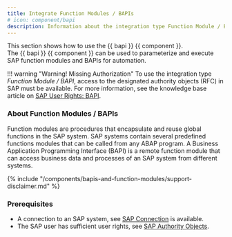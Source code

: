 ```yaml
---
title: Integrate Function Modules / BAPIs
# icon: component/bapi
description: Information about the integration type Function Module / BAPI
---
```


This section shows how to use the {{ bapi }} {{ component }}.<br>
The {{ bapi }} {{ component }} can be used to parameterize and execute SAP function modules and BAPIs for automation.


!!! warning "Warning! Missing Authorization"
    To use the integration type *Function Module / BAPI*, access to the designated authority objects (RFC) in SAP must be available. For more information, see the knowledge base article on [SAP User Rights: BAPI](https://kb.theobald-software.com/sap/authority-objects-sap-user-rights#bapi).

### About Function Modules / BAPIs

Function modules are procedures that encapsulate and reuse global functions in the SAP system. 
SAP systems contain several predefined functions modules that can be called from any ABAP program. 
A Business Application Programming Interface (BAPI) is a remote function module that can access business data and processes of an SAP system from different systems.
<!---
Every Function Module / BAPI provides import and export parameters. 
These parameters are used to pass or get scalar values. An exchange of tables is also possible.
-->


{% include "/components/bapis-and-function-modules/support-disclaimer.md" %}

### Prerequisites

- A connection to an SAP system, see [SAP Connection](../sap-connection/index.md) is available.
- The SAP user has sufficient user rights, see [SAP Authority Objects](../setup-in-sap/sap-authority-object.md/#bapi).

